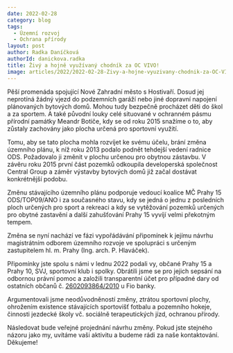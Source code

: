 ```yaml
---
date: 2022-02-28
category: blog
tags: 
  - Územní rozvoj
  - Ochrana přírody
layout: post
author: Radka Daníčková
authorId: danickova.radka
title: Živý a hojně využívaný chodník za OC VIVO! 
image: articles/2022/2022-02-28-Zivy-a-hojne-vyuzivany-chodnik-za-OC-VIVO.jpg
---
```


Pěší promenáda spojující Nové Zahradní město s Hostivaří. Dosud jej neprotíná žádný vjezd do podzemních garáží nebo jiné dopravní napojení plánovaných bytových domů. Mohou tudy bezpečně procházet děti do škol a za sportem. A také původní louky celé situované v ochranném pásmu přírodní památky Meandr Botiče, kdy se od roku 2015 snažíme o to, aby zůstaly zachovány jako plocha určená pro sportovní využití. 

Tomu, aby se tato plocha mohla rozvíjet ke svému účelu, brání změna územního plánu, k níž roku 2013 podalo podnět tehdejší vedení radnice ODS. Požadovalo ji změnit v plochu určenou pro obytnou zástavbu. V závěru roku 2015 první část pozemků odkoupila developerská společnost Central Group a záměr výstavby bytových domů již začal dostávat konkrétnější podobu. 

Změnu stávajícího územního plánu podporuje vedoucí koalice MČ Prahy 15 ODS/TOP09/ANO i za současného stavu, kdy se jedná o jednu z posledních ploch určených pro sport a rekreaci a kdy se vytěžování pozemků určených pro obytné zastavění a další zahušťování Prahy 15 vyvíjí velmi překotným tempem. 

Změna se nyní nachází ve fázi vypořádávání připomínek k jejímu návrhu magistrátním odborem územního rozvoje ve spolupráci s určeným zastupitelem hl. m. Prahy (Ing. arch. P. Hlaváček). 

Připomínky jste spolu s námi v lednu 2022 podali vy, občané Prahy 15 a Prahy 10, SVJ, sportovní klub i spolky. Obrátili jsme se pro jejich sepsání na odbornou právní pomoc a založili transparentní účet pro případné dary od ostatních občanů č. [2602093864/2010](https://ib.fio.cz/ib/transparent?a=2602093864) u Fio banky. 

Argumentovali jsme neodůvodněností změny, ztrátou sportovní plochy, ohrožením existence stávajících sportovišť fotbalu a pozemního hokeje, činnosti jezdecké školy vč. sociálně terapeutických jízd, ochranou přírody. 

Následovat bude veřejné projednání návrhu změny. Pokud jste stejného názoru jako my, uvítáme vaši aktivitu a budeme rádi za naše kontaktování. Děkujeme! 
